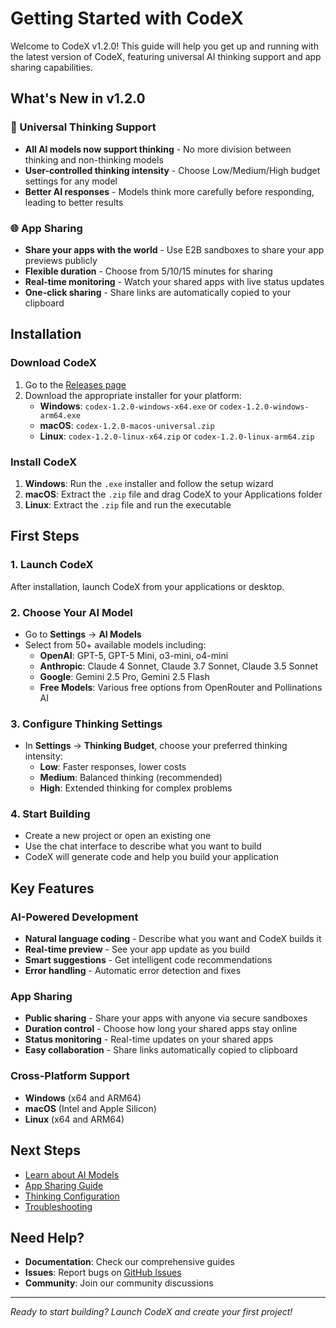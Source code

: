 # Getting Started with CodeX

Welcome to CodeX v1.2.0! This guide will help you get up and running with the latest version of CodeX, featuring universal AI thinking support and app sharing capabilities.

## What's New in v1.2.0

### 🧠 Universal Thinking Support

- **All AI models now support thinking** - No more division between thinking and non-thinking models
- **User-controlled thinking intensity** - Choose Low/Medium/High budget settings for any model
- **Better AI responses** - Models think more carefully before responding, leading to better results

### 🌐 App Sharing

- **Share your apps with the world** - Use E2B sandboxes to share your app previews publicly
- **Flexible duration** - Choose from 5/10/15 minutes for sharing
- **Real-time monitoring** - Watch your shared apps with live status updates
- **One-click sharing** - Share links are automatically copied to your clipboard

## Installation

### Download CodeX

1. Go to the [Releases page](https://github.com/iotserver24/codex/releases)
2. Download the appropriate installer for your platform:
   - **Windows**: `codex-1.2.0-windows-x64.exe` or `codex-1.2.0-windows-arm64.exe`
   - **macOS**: `codex-1.2.0-macos-universal.zip`
   - **Linux**: `codex-1.2.0-linux-x64.zip` or `codex-1.2.0-linux-arm64.zip`

### Install CodeX

1. **Windows**: Run the `.exe` installer and follow the setup wizard
2. **macOS**: Extract the `.zip` file and drag CodeX to your Applications folder
3. **Linux**: Extract the `.zip` file and run the executable

## First Steps

### 1. Launch CodeX

After installation, launch CodeX from your applications or desktop.

### 2. Choose Your AI Model

- Go to **Settings** → **AI Models**
- Select from 50+ available models including:
  - **OpenAI**: GPT-5, GPT-5 Mini, o3-mini, o4-mini
  - **Anthropic**: Claude 4 Sonnet, Claude 3.7 Sonnet, Claude 3.5 Sonnet
  - **Google**: Gemini 2.5 Pro, Gemini 2.5 Flash
  - **Free Models**: Various free options from OpenRouter and Pollinations AI

### 3. Configure Thinking Settings

- In **Settings** → **Thinking Budget**, choose your preferred thinking intensity:
  - **Low**: Faster responses, lower costs
  - **Medium**: Balanced thinking (recommended)
  - **High**: Extended thinking for complex problems

### 4. Start Building

- Create a new project or open an existing one
- Use the chat interface to describe what you want to build
- CodeX will generate code and help you build your application

## Key Features

### AI-Powered Development

- **Natural language coding** - Describe what you want and CodeX builds it
- **Real-time preview** - See your app update as you build
- **Smart suggestions** - Get intelligent code recommendations
- **Error handling** - Automatic error detection and fixes

### App Sharing

- **Public sharing** - Share your apps with anyone via secure sandboxes
- **Duration control** - Choose how long your shared apps stay online
- **Status monitoring** - Real-time updates on your shared apps
- **Easy collaboration** - Share links automatically copied to clipboard

### Cross-Platform Support

- **Windows** (x64 and ARM64)
- **macOS** (Intel and Apple Silicon)
- **Linux** (x64 and ARM64)

## Next Steps

- [Learn about AI Models](./ai-models.md)
- [App Sharing Guide](./app-sharing.md)
- [Thinking Configuration](./thinking-configuration.md)
- [Troubleshooting](./troubleshooting.md)

## Need Help?

- **Documentation**: Check our comprehensive guides
- **Issues**: Report bugs on [GitHub Issues](https://github.com/iotserver24/codex/issues)
- **Community**: Join our community discussions

---

_Ready to start building? Launch CodeX and create your first project!_

